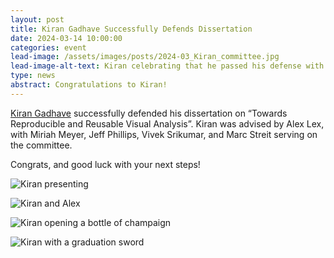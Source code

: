 ```yaml
---
layout: post
title: Kiran Gadhave Successfully Defends Dissertation 
date: 2024-03-14 10:00:00
categories: event
lead-image: /assets/images/posts/2024-03_Kiran_committee.jpg
lead-image-alt-text: Kiran celebrating that he passed his defense with the committee!
type: news
abstract: Congratulations to Kiran!
---
```


[Kiran Gadhave](https://haihan-lin.github.io/) successfully defended his dissertation on “Towards Reproducible and Reusable Visual Analysis”. Kiran was advised by Alex Lex, with Miriah Meyer, Jeff Phillips, Vivek Srikumar, and Marc Streit serving on the committee. 

Congrats, and good luck with your next steps!

![Kiran presenting]({{site.base_url}}/assets/images/posts/2024-03_Kiran_defense.jpg) 

![Kiran and Alex]({{site.base_url}}/assets/images/posts/2024-03-Kiran_Alex.jpg) 

![Kiran opening a bottle of champaign]({{site.base_url}}/assets/images/posts/2024-03-Kiran_bottle.jpg)

![Kiran with a graduation sword]({{site.base_url}}/assets/images/posts/2024-03-Kiran_sword.jpg)